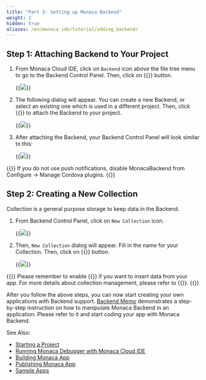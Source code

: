 ```yaml
---
title: "Part 3: Setting up Monaca Backend"
weight: 3
hidden: true
aliases: /en/monaca_ide/tutorial/adding_backend/
---
```


## Step 1: Attaching Backend to Your Project

1.  From Monaca Cloud IDE, click on `Backend` icon above the file tree menu
    to go to the Backend Control Panel. Then, click on {{<guilabel name="Start Using Backend">}}
    button.

    {{<img src="/images/monaca_ide/tutorial/adding_backend/3.png">}}

2.  The following dialog will appear. You can create a new Backend, or
    select an existing one which is used in a different project. Then,
    click {{<guilabel name="Apply">}} to attach the Backend to your project.

    {{<img src="/images/monaca_ide/tutorial/adding_backend/4.png">}}

3.  After attaching the Backend, your Backend Control Panel will look similar to this:

    {{<img src="/images/monaca_ide/tutorial/adding_backend/5.png">}}

{{<note>}}
    If you do not use push notifications, disable <span class="guilabel">MonacaBackend</span> from <span class="guilabel">Configure → Manage Cordova plugins</span>.
{{</note>}}

## Step 2: Creating a New Collection

Collection is a general purpose storage to keep data in the Backend.

1.  From Backend Control Panel, click on `New Collection` icon.

    {{<img src="/images/monaca_ide/tutorial/adding_backend/6.png">}}

2.  Then, `New Collection` dialog will appear. Fill in the name for your
    Collection. Then, click on {{<guilabel name="Add">}} button.

    {{<img src="/images/monaca_ide/tutorial/adding_backend/7.png">}}

{{<note>}}
    Please remember to enable {{<guilabel name="Allow JavaScript API to insert data">}} if you want to insert data from your app. For more details about collection management, please refer to {{<link href="/en/products_guide/backend/control_operations/#collection-management" title="Collection Management">}}.
{{</note>}}

After you follow the above steps, you can now start creating your own
applications with Backend support. [Backend Memo](/en/sampleapp/samples/backend_memo) demonstrates
a step-by-step instruction on how to manipulate Monaca Backend in an
application. Please refer to it and start coding your app with Monaca
Backend.

See Also:

- [Starting a Project](../starting_project/)
- [Running Monaca Debugger with Monaca Cloud IDE](../testing_debugging/)
- [Building Monaca App](../building_app/)
- [Publishing Monaca App](../publishing_app/)
- [Sample Apps](/en/sampleapp/samples)
